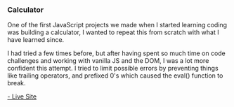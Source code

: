 <h3 class="projectHeader">Calculator</h3>

<p class="projectDesc">
  One of the first JavaScript projects we made when I started learning
  coding was building a calculator, I wanted to repeat this from
  scratch with what I have learned since.
</p>

<p class="projectDesc">
  I had tried a few times before, but after having spent so much time
  on code challenges and working with vanilla JS and the DOM, I was a
  lot more confident this attempt. I tried to limit possible errors by
  preventing things like trailing operators, and prefixed 0's which
  caused the eval() function to break.
</p>

<div class="project-links">
  <a
    class="livelink"
    href="https://paulb-h.github.io/calculator/"
    target="_blank"
  >
    <p>- Live Site</p>
  </a>
</div>

